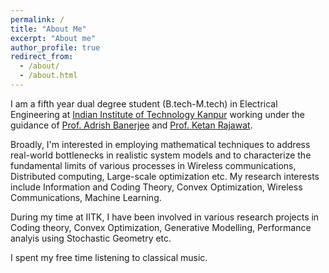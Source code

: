 ```yaml
---
permalink: /
title: "About Me"
excerpt: "About me"
author_profile: true
redirect_from: 
  - /about/
  - /about.html
---
```


I am a fifth year dual degree student (B.tech-M.tech) in Electrical Engineering at [Indian Institute of Technology Kanpur](www.iitk.ac.in) working under the guidance of [Prof. Adrish Banerjee](https://home.iitk.ac.in/~adrish/) and [Prof. Ketan Rajawat](https://home.iitk.ac.in/~ketan/). 

Broadly, I'm interested in employing mathematical techniques to address real-world bottlenecks in realistic system models and to characterize the fundamental limits of various processes in Wireless communications, Distributed computing, Large-scale optimization etc. My research interests include Information and Coding Theory, Convex Optimization, Wireless Communications, Machine Learning.

During my time at IITK, I have been involved in various research projects in Coding theory, Convex Optimization, Generative Modelling, Performance analyis using Stochastic Geometry etc.

I spent my free time listening to classical music.
